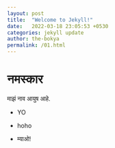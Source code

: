 ```yaml
---
layout: post
title:  "Welcome to Jekyll!"
date:   2022-03-18 23:05:53 +0530
categories: jekyll update
author: the-bokya
permalink: /01.html
---
```


# नमस्कार

माझं नाव आयुष आहे.

- YO

- hoho

- म्याओ!
